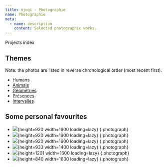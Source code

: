 ```yaml
---
title: njoqi · Photographie
name: Photographie
meta:
  - name: description
    content: Selected photographic works.
---
```


<p>
  <router-link to="/">
    Projects index
  </router-link>
</p>

<script setup>
  import ArticleHeader from '../../../components/article-header.vue'
</script>

<article-header v-bind="frontmatter" />

## Themes

Note: the photos are listed in reverse chronological order (most recent first).

- [Humans](/projects/photographie/humans)
- [Animals](/projects/photographie/animals)
- [Géométries](/projects/photographie/geometries)
- [Présences](/projects/photographie/presences)
- [Intervalles](/projects/photographie/intervalles)

## Some personal favourites

- ![](/assets/images/projects/photographie/presences/16.jpg){height=920 width=1600 loading=lazy} {.photograph}
- ![](/assets/images/projects/photographie/presences/14.jpg){height=920 width=1600 loading=lazy} {.photograph}
- ![](/assets/images/projects/photographie/presences/08.jpg){height=920 width=1600 loading=lazy} {.photograph}
- ![](/assets/images/projects/photographie/geometries/03.jpg){height=933 width=1400 loading=lazy} {.photograph}
- ![](/assets/images/projects/photographie/humans/04.jpg){height=1201 width=1600 loading=lazy} {.photograph}
- ![](/assets/images/projects/photographie/animals/05.jpg){height=840 width=1600 loading=lazy} {.photograph}